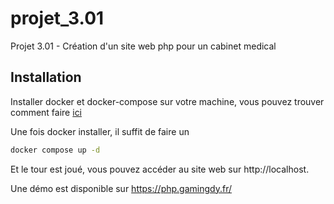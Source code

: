 # projet_3.01

Projet 3.01 - Création d'un site web php pour un cabinet medical

## Installation

Installer docker et docker-compose sur votre machine, vous pouvez trouver comment
faire [ici](https://docs.docker.com/engine/install/)

Une fois docker installer, il suffit de faire un

```bash
docker compose up -d
```

Et le tour est joué, vous pouvez accéder au site web sur http://localhost.

Une démo est disponible sur https://php.gamingdy.fr/
